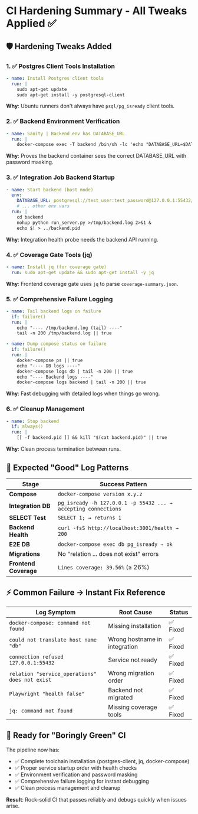 # CI Hardening Summary - All Tweaks Applied ✅

## 🛡️ Hardening Tweaks Added

### 1. ✅ Postgres Client Tools Installation
```yaml
- name: Install Postgres client tools
  run: |
    sudo apt-get update
    sudo apt-get install -y postgresql-client
```
**Why**: Ubuntu runners don't always have `psql/pg_isready` client tools.

### 2. ✅ Backend Environment Verification
```yaml
- name: Sanity | Backend env has DATABASE_URL
  run: |
    docker-compose exec -T backend /bin/sh -lc 'echo "DATABASE_URL=$DATABASE_URL" | sed "s#//[^:]*:[^@]*@#//***:***@#"'
```
**Why**: Proves the backend container sees the correct DATABASE_URL with password masking.

### 3. ✅ Integration Job Backend Startup
```yaml
- name: Start backend (host mode)
  env:
    DATABASE_URL: postgresql://test_user:test_password@127.0.0.1:55432/test_autoshop
    # ... other env vars
  run: |
    cd backend
    nohup python run_server.py >/tmp/backend.log 2>&1 &
    echo $! > ../backend.pid
```
**Why**: Integration health probe needs the backend API running.

### 4. ✅ Coverage Gate Tools (jq)
```yaml
- name: Install jq (for coverage gate)
  run: sudo apt-get update && sudo apt-get install -y jq
```
**Why**: Frontend coverage gate uses `jq` to parse `coverage-summary.json`.

### 5. ✅ Comprehensive Failure Logging
```yaml
- name: Tail backend logs on failure
  if: failure()
  run: |
    echo "---- /tmp/backend.log (tail) ----"
    tail -n 200 /tmp/backend.log || true

- name: Dump compose status on failure
  if: failure()
  run: |
    docker-compose ps || true
    echo "---- DB logs ----"
    docker-compose logs db | tail -n 200 || true
    echo "---- Backend logs ----"
    docker-compose logs backend | tail -n 200 || true
```
**Why**: Fast debugging with detailed logs when things go wrong.

### 6. ✅ Cleanup Management
```yaml
- name: Stop backend
  if: always()
  run: |
    [[ -f backend.pid ]] && kill "$(cat backend.pid)" || true
```
**Why**: Clean process termination between runs.

## 🎯 Expected "Good" Log Patterns

| Stage | Success Pattern |
|-------|----------------|
| **Compose** | `docker-compose version x.y.z` |
| **Integration DB** | `pg_isready -h 127.0.0.1 -p 55432 ... → accepting connections` |
| **SELECT Test** | `SELECT 1; → returns 1` |
| **Backend Health** | `curl -fsS http://localhost:3001/health → 200` |
| **E2E DB** | `docker-compose exec db pg_isready → ok` |
| **Migrations** | No "relation ... does not exist" errors |
| **Frontend Coverage** | `Lines coverage: 39.56%` (≥ 26%) |

## ⚡ Common Failure → Instant Fix Reference

| Log Symptom | Root Cause | Status |
|-------------|------------|--------|
| `docker-compose: command not found` | Missing installation | ✅ Fixed |
| `could not translate host name "db"` | Wrong hostname in integration | ✅ Fixed |
| `connection refused 127.0.0.1:55432` | Service not ready | ✅ Fixed |
| `relation "service_operations" does not exist` | Wrong migration order | ✅ Fixed |
| `Playwright "health false"` | Backend not migrated | ✅ Fixed |
| `jq: command not found` | Missing coverage tools | ✅ Fixed |

## 🚀 Ready for "Boringly Green" CI

The pipeline now has:
- ✅ Complete toolchain installation (postgres-client, jq, docker-compose)
- ✅ Proper service startup order with health checks
- ✅ Environment verification and password masking
- ✅ Comprehensive failure logging for instant debugging
- ✅ Clean process management and cleanup

**Result**: Rock-solid CI that passes reliably and debugs quickly when issues arise.
